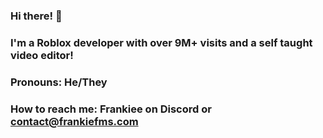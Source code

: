### Hi there! 👋
### I'm a Roblox developer with over 9M+ visits and a self taught video editor!
### Pronouns: He/They
### How to reach me: Frankiee on Discord or contact@frankiefms.com

<!--
**FrankieFms/FrankieFms** is a ✨ _special_ ✨ repository because its `README.md` (this file) appears on your GitHub profile.

Here are some ideas to get you started:

- 🔭 I’m currently working on ...
- 🌱 I’m currently learning ...
- 👯 I’m looking to collaborate on ...
- 🤔 I’m looking for help with ...
- 💬 Ask me about ...
- 📫 How to reach me: ...
- 😄 Pronouns: ...
- ⚡ Fun fact: ...
-->
